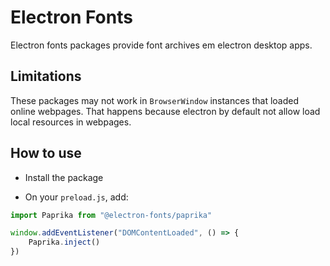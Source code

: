 # Electron Fonts

Electron fonts packages provide font archives em electron desktop apps.

## Limitations

These packages may not work in `BrowserWindow` instances that loaded online webpages. That happens because electron by default not allow load local resources in webpages.

## How to use

* Install the package

* On your `preload.js`, add:

```ts
import Paprika from "@electron-fonts/paprika"

window.addEventListener("DOMContentLoaded", () => {
    Paprika.inject()
})
```